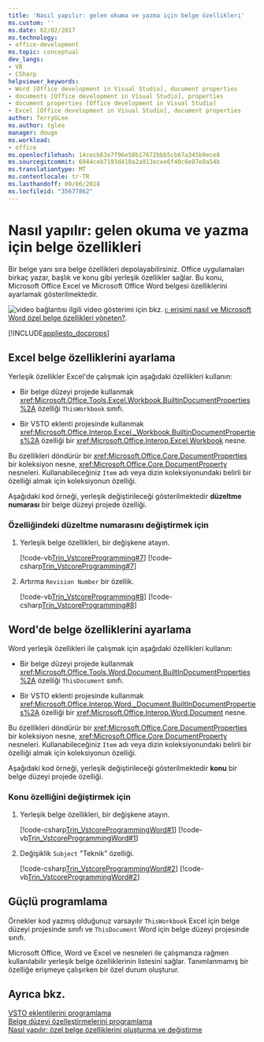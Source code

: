 ```yaml
---
title: 'Nasıl yapılır: gelen okuma ve yazma için belge özellikleri'
ms.custom: ''
ms.date: 02/02/2017
ms.technology:
- office-development
ms.topic: conceptual
dev_langs:
- VB
- CSharp
helpviewer_keywords:
- Word [Office development in Visual Studio], document properties
- documents [Office development in Visual Studio], properties
- document properties [Office development in Visual Studio]
- Excel [Office development in Visual Studio], document properties
author: TerryGLee
ms.author: tglee
manager: douge
ms.workload:
- office
ms.openlocfilehash: 14cecb63e7f96e58b17672bbb5cb67a345b9ece8
ms.sourcegitcommit: 6944ceb7193d410a2a913ecee6f40c6e87e8a54b
ms.translationtype: MT
ms.contentlocale: tr-TR
ms.lasthandoff: 09/06/2018
ms.locfileid: "35677862"
---
```

# <a name="how-to-read-from-and-write-to-document-properties"></a>Nasıl yapılır: gelen okuma ve yazma için belge özellikleri
  Bir belge yanı sıra belge özellikleri depolayabilirsiniz. Office uygulamaları birkaç yazar, başlık ve konu gibi yerleşik özellikler sağlar. Bu konu, Microsoft Office Excel ve Microsoft Office Word belgesi özelliklerini ayarlamak gösterilmektedir.  
  
 ![video bağlantısı](../vsto/media/playvideo.gif "video bağlantı") ilgili video gösterimi için bkz. [ı: erişimi nasıl ve Microsoft Word özel belge özellikleri yöneten?](http://go.microsoft.com/fwlink/?LinkId=136772).  
  
 [!INCLUDE[appliesto_docprops](../vsto/includes/appliesto-docprops-md.md)]  
  
## <a name="set-document-properties-in-excel"></a>Excel belge özelliklerini ayarlama  
 Yerleşik özellikler Excel'de çalışmak için aşağıdaki özellikleri kullanın:  
  
-   Bir belge düzeyi projede kullanmak <xref:Microsoft.Office.Tools.Excel.Workbook.BuiltinDocumentProperties%2A> özelliği `ThisWorkbook` sınıfı.  
  
-   Bir VSTO eklenti projesinde kullanmak <xref:Microsoft.Office.Interop.Excel._Workbook.BuiltinDocumentProperties%2A> özelliği bir <xref:Microsoft.Office.Interop.Excel.Workbook> nesne.  
  
 Bu özellikleri döndürür bir <xref:Microsoft.Office.Core.DocumentProperties> bir koleksiyon nesne, <xref:Microsoft.Office.Core.DocumentProperty> nesneleri. Kullanabileceğiniz `Item` adı veya dizin koleksiyonundaki belirli bir özelliği almak için koleksiyonun özelliği.  
  
 Aşağıdaki kod örneği, yerleşik değiştirileceği gösterilmektedir **düzeltme numarası** bir belge düzeyi projede özelliği.  
  
### <a name="to-change-the-revision-number-property-in-excel"></a>Özelliğindeki düzeltme numarasını değiştirmek için  
  
1.  Yerleşik belge özellikleri, bir değişkene atayın.  
  
     [!code-vb[Trin_VstcoreProgramming#7](../vsto/codesnippet/VisualBasic/Trin_VstcoreProgrammingExcelVB/ThisWorkbook.vb#7)]
     [!code-csharp[Trin_VstcoreProgramming#7](../vsto/codesnippet/CSharp/Trin_VstcoreProgrammingExcelCS/ThisWorkbook.cs#7)]  
  
2.  Artırma `Revision Number` bir özellik.  
  
     [!code-vb[Trin_VstcoreProgramming#8](../vsto/codesnippet/VisualBasic/Trin_VstcoreProgrammingExcelVB/ThisWorkbook.vb#8)]
     [!code-csharp[Trin_VstcoreProgramming#8](../vsto/codesnippet/CSharp/Trin_VstcoreProgrammingExcelCS/ThisWorkbook.cs#8)]  
  
## <a name="set-document-properties-in-word"></a>Word'de belge özelliklerini ayarlama  
 Word yerleşik özellikleri ile çalışmak için aşağıdaki özellikleri kullanın:  
  
-   Bir belge düzeyi projede kullanmak <xref:Microsoft.Office.Tools.Word.Document.BuiltInDocumentProperties%2A> özelliği `ThisDocument` sınıfı.  
  
-   Bir VSTO eklenti projesinde kullanmak <xref:Microsoft.Office.Interop.Word._Document.BuiltInDocumentProperties%2A> özelliği bir <xref:Microsoft.Office.Interop.Word.Document> nesne.  
  
 Bu özellikleri döndürür bir <xref:Microsoft.Office.Core.DocumentProperties> bir koleksiyon nesne, <xref:Microsoft.Office.Core.DocumentProperty> nesneleri. Kullanabileceğiniz `Item` adı veya dizin koleksiyonundaki belirli bir özelliği almak için koleksiyonun özelliği.  
  
 Aşağıdaki kod örneği, yerleşik değiştirileceği gösterilmektedir **konu** bir belge düzeyi projede özelliği.  
  
### <a name="to-change-the-subject-property"></a>Konu özelliğini değiştirmek için  
  
1.  Yerleşik belge özellikleri, bir değişkene atayın.  
  
     [!code-csharp[Trin_VstcoreProgrammingWord#1](../vsto/codesnippet/CSharp/Trin_VstcoreProgrammingWordCS/ThisDocument.cs#1)]
     [!code-vb[Trin_VstcoreProgrammingWord#1](../vsto/codesnippet/VisualBasic/Trin_VstcoreProgrammingWordVB/ThisDocument.vb#1)]  
  
2.  Değişiklik `Subject` "Teknik" özelliği.  
  
     [!code-csharp[Trin_VstcoreProgrammingWord#2](../vsto/codesnippet/CSharp/Trin_VstcoreProgrammingWordCS/ThisDocument.cs#2)]
     [!code-vb[Trin_VstcoreProgrammingWord#2](../vsto/codesnippet/VisualBasic/Trin_VstcoreProgrammingWordVB/ThisDocument.vb#2)]  
  
## <a name="robust-programming"></a>Güçlü programlama  
 Örnekler kod yazmış olduğunuz varsayılır `ThisWorkbook` Excel için belge düzeyi projesinde sınıfı ve `ThisDocument` Word için belge düzeyi projesinde sınıfı.  
  
 Microsoft Office, Word ve Excel ve nesneleri ile çalışmanıza rağmen kullanılabilir yerleşik belge özelliklerinin listesini sağlar. Tanımlanmamış bir özelliğe erişmeye çalışırken bir özel durum oluşturur.  
  
## <a name="see-also"></a>Ayrıca bkz.  
 [VSTO eklentilerini programlama](../vsto/programming-vsto-add-ins.md)   
 [Belge düzeyi özelleştirmelerini programlama](../vsto/programming-document-level-customizations.md)   
 [Nasıl yapılır: özel belge özelliklerini oluşturma ve değiştirme](../vsto/how-to-create-and-modify-custom-document-properties.md)  
  
  